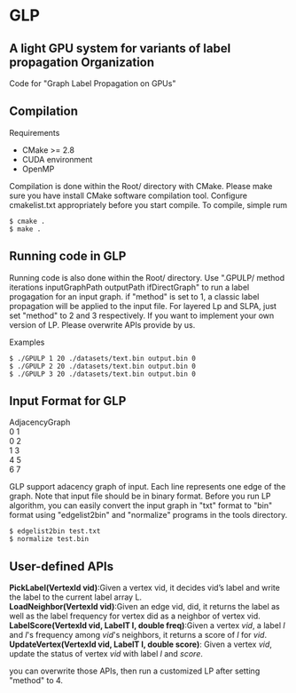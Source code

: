 # GLP
A light GPU system for variants of label propagation
Organization
--------

Code for "Graph Label Propagation on GPUs"

Compilation
--------

Requirements

* CMake &gt;= 2.8
* CUDA environment
* OpenMP

Compilation is done within the Root/ directory with CMake. 
Please make sure you have install CMake software compilation tool.
Configure cmakelist.txt appropriately before you start compile. 
To compile, simple rum

```
$ cmake .
$ make .
```

Running code in GLP
--------
Running code is also done within the Root/ directory. 
Use ".GPULP/ method iterations inputGraphPath outputPath ifDirectGraph" to run a label progagation for an input graph.
if "method" is set to 1, a classic label propagation will be applied to the input file. 
For layered Lp and SLPA, just set "method" to 2 and 3 respectively. If you want to implement your own version of LP.
Please overwrite APIs provide by us.

Examples
```
$ ./GPULP 1 20 ./datasets/text.bin output.bin 0
$ ./GPULP 2 20 ./datasets/text.bin output.bin 0
$ ./GPULP 3 20 ./datasets/text.bin output.bin 0
```
Input Format for GLP
--------

AdjacencyGraph  
0 1  
0 2  
1 3  
4 5  
6 7  

GLP support adacency graph of input. 
Each line represents one edge of the graph.
Note that input file should be in binary format.
Before you run LP algorithm, 
you can easily convert the input graph in "txt" format to "bin" format using "edgelist2bin" and "normalize" programs in the tools directory.

```
$ edgelist2bin test.txt
$ normalize test.bin
```

User-defined APIs
--------
**PickLabel(VertexId vid)**:Given a vertex vid, it decides vid’s label and write the label to the current label array L.  
**LoadNeighbor(VertexId vid)**:Given an edge vid, did, it returns the label as well as the label frequency for vertex did as a neighbor of vertex vid.  
**LabelScore(VertexId vid, LabelT l, double freq)**:Given a vertex $vid$, a label $l$ and  $l$'s frequency among $vid$'s neighbors, it returns a score of $l$ for $vid$.  
**UpdateVertex(VertexId vid, LabelT l, double score)**: Given a vertex $vid$, update the status of vertex $vid$ with label $l$ and $score$.  

you can overwrite those APIs, then run a customized LP after setting "method" to 4.
